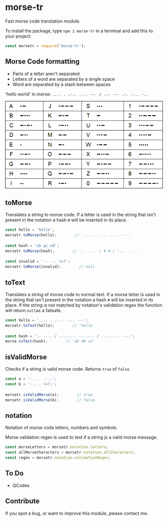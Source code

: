 # morse-tr

Fast morse code translation module.

To install the package, type `npm i morse-tr` in a terminal and add this to your project:

```js
const morsetr = require('morse-tr');
```

## Morse Code formatting

* Parts of a letter aren't separated
* Letters of a word are separated by a single space
* Word are separated by a slash between spaces

'hello world' in morse: `.... . .-.. .-.. --- / .-- --- .-. .-.. -..`

![morse-code.png](./morse-code.png)

## toMorse

Translates a string to morse code. If a letter is used in the string that isn't present in the notation a hash `#` will be inserted in its place.

```js
const hello = 'hello';
morsetr.toMorse(hello);        // '.... . .-.. .-.. ---'

const hash = 'ab ąć cd';
morsetr.toMorse(hash);        // '.- -... / # # / -.-. -..'

const invalid = '.- -.. <>?';
morsetr.toMorse(invalid);        // null
```

## toText

Translates a string of morse code to normal text. If a morse letter is used in the string that isn't present in the notation a hash `#` will be inserted in its place. If the string is not matched by notation's validation regex the function will return `null`as a failsafe.

```js
const hello = '.... . .-.. .-.. ---';
morsetr.toText(hello);        // 'hello'

const hash = '.- -... / .--...-. --..-.- / ..-..--. -.-.';
morse.toText(hash);        // 'ab ## cd'
```

## isValidMorse

Checks if a string is valid morse code. Returns `true` of `false`.

```js
const a = '-.. . .-..';
const b = '-.. . <>?;';

morsetr.isValidMorse(a);        // true
morsetr.isValidMorse(b);        // false
```

## notation

Notation of morse code letters, numbers and symbols.

Morse validation regex is used to test if a string js a valid morse message.

```js
const morseLetters = morsetr.notation.letters;
const allMorseCharacters = morsetr.notation.allCharacters;
const regex = morsetr.notation.validationRegex;
```

## To Do

* QCodes

## Contribute

If you spot a bug, or want to improve this module, please contact me.
